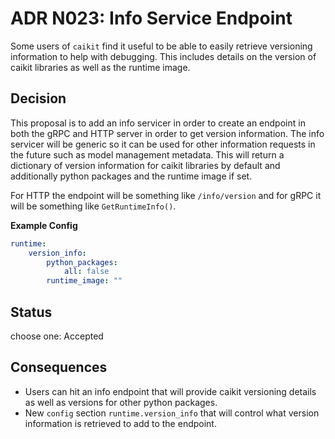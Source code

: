 # ADR N023: Info Service Endpoint

Some users of `caikit` find it useful to be able to easily retrieve versioning information to help with debugging. This includes details on the version of caikit libraries as well as the runtime image.

## Decision

This proposal is to add an info servicer in order to create an endpoint in both the gRPC and HTTP server in order to get version information. The info servicer will be generic so it can be used for other information requests in the future such as model management metadata. This will return a dictionary of version information for caikit libraries by default and additionally python packages and the runtime image if set.

For HTTP the endpoint will be something like `/info/version` and for gRPC it will be something like `GetRuntimeInfo()`.

**Example Config**
```yaml
runtime:
    version_info:
        python_packages:
            all: false
        runtime_image: ""
```

## Status

choose one: Accepted

## Consequences

* Users can hit an info endpoint that will provide caikit versioning details as well as versions for other python packages.
* New `config` section `runtime.version_info` that will control what version information is retrieved to add to the endpoint.
